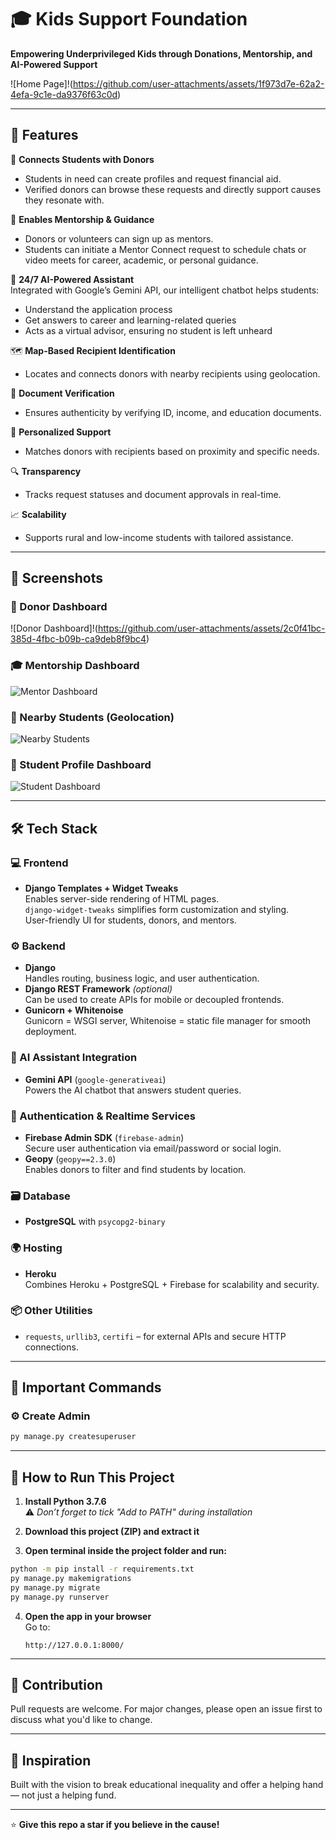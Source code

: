 
# 🎓 Kids Support Foundation

**Empowering Underprivileged Kids through Donations, Mentorship, and AI-Powered Support**

![Home Page]!(https://github.com/user-attachments/assets/1f973d7e-62a2-4efa-9c1e-da9376f63c0d)


---

## 🌟 Features

🔗 **Connects Students with Donors**  
- Students in need can create profiles and request financial aid.  
- Verified donors can browse these requests and directly support causes they resonate with.

👥 **Enables Mentorship & Guidance**  
- Donors or volunteers can sign up as mentors.  
- Students can initiate a Mentor Connect request to schedule chats or video meets for career, academic, or personal guidance.

🤖 **24/7 AI-Powered Assistant**  
Integrated with Google’s Gemini API, our intelligent chatbot helps students:  
- Understand the application process  
- Get answers to career and learning-related queries  
- Acts as a virtual advisor, ensuring no student is left unheard  

🗺️ **Map-Based Recipient Identification**  
- Locates and connects donors with nearby recipients using geolocation.

📄 **Document Verification**  
- Ensures authenticity by verifying ID, income, and education documents.

🎯 **Personalized Support**  
- Matches donors with recipients based on proximity and specific needs.

🔍 **Transparency**  
- Tracks request statuses and document approvals in real-time.

📈 **Scalability**  
- Supports rural and low-income students with tailored assistance.

---

## 📸 Screenshots

### 🧾 Donor Dashboard  
![Donor Dashboard]!(https://github.com/user-attachments/assets/2c0f41bc-385d-4fbc-b09b-ca9deb8f9bc4)


### 🎓 Mentorship Dashboard  
![Mentor Dashboard](Screenshot%20(128).png)

### 📍 Nearby Students (Geolocation)  
![Nearby Students](Screenshot%20(136).png)

### 🧒 Student Profile Dashboard  
![Student Dashboard](Screenshot%20(129).png)

---

## 🛠️ Tech Stack

### 💻 Frontend

- **Django Templates + Widget Tweaks**  
  Enables server-side rendering of HTML pages.  
  `django-widget-tweaks` simplifies form customization and styling.  
  User-friendly UI for students, donors, and mentors.

### ⚙️ Backend

- **Django**  
  Handles routing, business logic, and user authentication.  
- **Django REST Framework** *(optional)*  
  Can be used to create APIs for mobile or decoupled frontends.  
- **Gunicorn + Whitenoise**  
  Gunicorn = WSGI server, Whitenoise = static file manager for smooth deployment.

### 🧠 AI Assistant Integration

- **Gemini API** (`google-generativeai`)  
  Powers the AI chatbot that answers student queries.

### 🔐 Authentication & Realtime Services

- **Firebase Admin SDK** (`firebase-admin`)  
  Secure user authentication via email/password or social login.  
- **Geopy** (`geopy==2.3.0`)  
  Enables donors to filter and find students by location.

### 🗃️ Database

- **PostgreSQL** with `psycopg2-binary`

### 🌍 Hosting

- **Heroku**  
  Combines Heroku + PostgreSQL + Firebase for scalability and security.

### 📦 Other Utilities

- `requests`, `urllib3`, `certifi` – for external APIs and secure HTTP connections.

---

## 🚀 Important Commands

### ⚙️ Create Admin

```bash
py manage.py createsuperuser
```

---

## 🧪 How to Run This Project

1. **Install Python 3.7.6**  
   ⚠️ *Don’t forget to tick "Add to PATH" during installation*

2. **Download this project (ZIP) and extract it**

3. **Open terminal inside the project folder and run:**

```bash
python -m pip install -r requirements.txt
py manage.py makemigrations
py manage.py migrate
py manage.py runserver
```

4. **Open the app in your browser**  
   Go to:  
   ```
   http://127.0.0.1:8000/
   ```

---

## 🤝 Contribution

Pull requests are welcome. For major changes, please open an issue first to discuss what you'd like to change.

---

## 🧠 Inspiration

Built with the vision to break educational inequality and offer a helping hand — not just a helping fund.

---

⭐ **Give this repo a star if you believe in the cause!**

